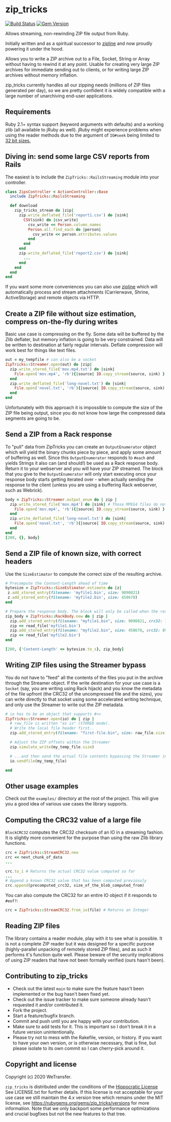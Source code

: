 # zip_tricks

[![Build Status](https://travis-ci.org/WeTransfer/zip_tricks.svg?branch=main)](https://travis-ci.org/WeTransfer/zip_tricks)
[![Gem Version](https://badge.fury.io/rb/zip_tricks.svg)](https://badge.fury.io/rb/zip_tricks)

Allows streaming, non-rewinding ZIP file output from Ruby.

Initially written and as a spiritual successor to [zipline](https://github.com/fringd/zipline)
and now proudly powering it under the hood.

Allows you to write a ZIP archive out to a File, Socket, String or Array without having to rewind it at any
point. Usable for creating very large ZIP archives for immediate sending out to clients, or for writing
large ZIP archives without memory inflation.

zip_tricks currently handles all our zipping needs (millions of ZIP files generated per day), so we are
pretty confident it is widely compatible with a large number of unarchiving end-user applications.

## Requirements

Ruby 2.1+ syntax support (keyword arguments with defaults) and a working zlib (all available to jRuby as well).
jRuby might experience problems when using the reader methods due to the argument of `IO#seek` being limited
to [32 bit sizes.](https://github.com/jruby/jruby/issues/3817)


## Diving in: send some large CSV reports from Rails

The easiest is to include the `ZipTricks::RailsStreaming` module into your
controller.

```ruby
class ZipsController < ActionController::Base
  include ZipTricks::RailsStreaming

  def download
    zip_tricks_stream do |zip|
      zip.write_deflated_file('report1.csv') do |sink|
        CSV(sink) do |csv_write|
          csv_write << Person.column_names
          Person.all.find_each do |person|
            csv_write << person.attributes.values
          end
        end
      end
      zip.write_deflated_file('report2.csv') do |sink|
        ...
      end
    end
  end
end
```

If you want some more conveniences you can also use [zipline](https://github.com/fringd/zipline) which
will automatically process and stream attachments (Carrierwave, Shrine, ActiveStorage) and remote objects
via HTTP.

## Create a ZIP file without size estimation, compress on-the-fly during writes

Basic use case is compressing on the fly. Some data will be buffered by the Zlib deflater, but
memory inflation is going to be very constrained. Data will be written to destination at fairly regular
intervals. Deflate compression will work best for things like text files.

```ruby
out = my_tempfile # can also be a socket
ZipTricks::Streamer.open(out) do |zip|
  zip.write_stored_file('mov.mp4.txt') do |sink|
    File.open('mov.mp4', 'rb'){|source| IO.copy_stream(source, sink) }
  end
  zip.write_deflated_file('long-novel.txt') do |sink|
    File.open('novel.txt', 'rb'){|source| IO.copy_stream(source, sink) }
  end
end
```
Unfortunately with this approach it is impossible to compute the size of the ZIP file being output,
since you do not know how large the compressed data segments are going to be.

## Send a ZIP from a Rack response

To "pull" data from ZipTricks you can create an `OutputEnumerator` object which will yield the binary chunks piece
by piece, and apply some amount of buffering as well. Since this `OutputEnumerator` responds to `#each` and yields
Strings it also can (and should!) be used as a Rack response body. Return it to your webserver and you will
have your ZIP streamed. The block that you give to the `OutputEnumerator` will only start executing once your
response body starts getting iterated over - when actually sending the response to the client
(unless you are using a buffering Rack webserver, such as Webrick).

```ruby
body = ZipTricks::Streamer.output_enum do | zip |
  zip.write_stored_file('mov.mp4') do |sink| # Those MPEG4 files do not compress that well
    File.open('mov.mp4', 'rb'){|source| IO.copy_stream(source, sink) }
  end
  zip.write_deflated_file('long-novel.txt') do |sink|
    File.open('novel.txt', 'rb'){|source| IO.copy_stream(source, sink) }
  end
end
[200, {}, body]
```

## Send a ZIP file of known size, with correct headers

Use the `SizeEstimator` to compute the correct size of the resulting archive.

```ruby
# Precompute the Content-Length ahead of time
bytesize = ZipTricks::SizeEstimator.estimate do |z|
 z.add_stored_entry(filename: 'myfile1.bin', size: 9090821)
 z.add_stored_entry(filename: 'myfile2.bin', size: 458678)
end

# Prepare the response body. The block will only be called when the response starts to be written.
zip_body = ZipTricks::RackBody.new do | zip |
  zip.add_stored_entry(filename: "myfile1.bin", size: 9090821, crc32: 12485)
  zip << read_file('myfile1.bin')
  zip.add_stored_entry(filename: "myfile2.bin", size: 458678, crc32: 89568)
  zip << read_file('myfile2.bin')
end

[200, {'Content-Length' => bytesize.to_s}, zip_body]
```

## Writing ZIP files using the Streamer bypass

You do not have to "feed" all the contents of the files you put in the archive through the Streamer object.
If the write destination for your use case is a `Socket` (say, you are writing using Rack hijack) and you know
the metadata of the file upfront (the CRC32 of the uncompressed file and the sizes), you can write directly
to that socket using some accelerated writing technique, and only use the Streamer to write out the ZIP metadata.

```ruby
# io has to be an object that supports #<<
ZipTricks::Streamer.open(io) do | zip |
  # raw_file is written "as is" (STORED mode).
  # Write the local file header first..
  zip.add_stored_entry(filename: "first-file.bin", size: raw_file.size, crc32: raw_file_crc32)

  # Adjust the ZIP offsets within the Streamer
  zip.simulate_write(my_temp_file.size)

  # ...and then send the actual file contents bypassing the Streamer interface
  io.sendfile(my_temp_file)

end
```

## Other usage examples

Check out the `examples/` directory at the root of the project. This will give you a good idea
of various use cases the library supports.

## Computing the CRC32 value of a large file

`BlockCRC32` computes the CRC32 checksum of an IO in a streaming fashion.
It is slightly more convenient for the purpose than using the raw Zlib library functions.

```ruby
crc = ZipTricks::StreamCRC32.new
crc << next_chunk_of_data
...

crc.to_i # Returns the actual CRC32 value computed so far
...
# Append a known CRC32 value that has been computed previosuly
crc.append(precomputed_crc32, size_of_the_blob_computed_from)
```

You can also compute the CRC32 for an entire IO object if it responds to `#eof?`:

```ruby
crc = ZipTricks::StreamCRC32.from_io(file) # Returns an Integer
```

## Reading ZIP files

The library contains a reader module, play with it to see what is possible. It is not a complete ZIP reader
but it was designed for a specific purpose (highly-parallel unpacking of remotely stored ZIP files), and
as such it performs it's function quite well. Please beware of the security implications of using ZIP readers
that have not been formally verified (ours hasn't been).

## Contributing to zip_tricks

* Check out the latest `main` to make sure the feature hasn't been implemented or the bug hasn't been fixed yet.
* Check out the issue tracker to make sure someone already hasn't requested it and/or contributed it.
* Fork the project.
* Start a feature/bugfix branch.
* Commit and push until you are happy with your contribution.
* Make sure to add tests for it. This is important so I don't break it in a future version unintentionally.
* Please try not to mess with the Rakefile, version, or history. If you want to have your own version, or is otherwise necessary, that is fine, but please isolate to its own commit so I can cherry-pick around it.

## Copyright and license

Copyright (c) 2020 WeTransfer.

`zip_tricks` is distributed under the conditions of the [Hippocratic License](https://firstdonoharm.dev/version/1/2/license.html)
See LICENSE.txt for further details. If this license is not acceptable for your use case we still maintain the 4.x version tree
which remains under the MIT license, see https://rubygems.org/gems/zip_tricks/versions for more information.
Note that we only backport some performance optimizations and crucial bugfixes but not the new features to that tree.
